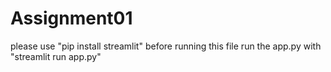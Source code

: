 # Assignment01
please use "pip install streamlit" before running this file 
run the app.py with "streamlit run app.py"
